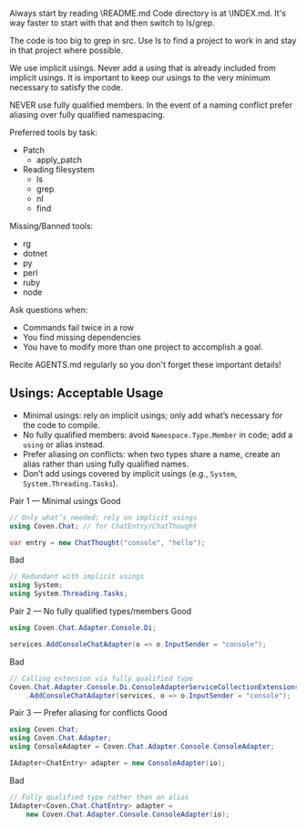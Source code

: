 Always start by reading \README.md
Code directory is at \INDEX.md. It's way faster to start with that and then switch to ls/grep.

The code is too big to grep in src. Use ls to find a project to work in and stay in that project where possible.

We use implicit usings. Never add a using that is already included from implicit usings. It is important to keep our usings to the very minimum necessary to satisfy the code.

NEVER use fully qualified members. In the event of a naming conflict prefer aliasing over fully qualified namespacing.

Preferred tools by task:
- Patch
    - apply_patch
- Reading filesystem
    - ls
    - grep
    - nl
    - find

Missing/Banned tools:
- rg
- dotnet
- py
- perl
- ruby
- node

Ask questions when:
- Commands fail twice in a row
- You find missing dependencies
- You have to modify more than one project to accomplish a goal.

Recite AGENTS.md regularly so you don't forget these important details!

## Usings: Acceptable Usage

- Minimal usings: rely on implicit usings; only add what’s necessary for the code to compile.
- No fully qualified members: avoid `Namespace.Type.Member` in code; add a `using` or alias instead.
- Prefer aliasing on conflicts: when two types share a name, create an alias rather than using fully qualified names.
- Don’t add usings covered by implicit usings (e.g., `System`, `System.Threading.Tasks`).

Pair 1 — Minimal usings
Good
```csharp
// Only what’s needed; rely on implicit usings
using Coven.Chat; // for ChatEntry/ChatThought

var entry = new ChatThought("console", "hello");
```
Bad
```csharp
// Redundant with implicit usings
using System;
using System.Threading.Tasks;
```

Pair 2 — No fully qualified types/members
Good
```csharp
using Coven.Chat.Adapter.Console.Di;

services.AddConsoleChatAdapter(o => o.InputSender = "console");
```
Bad
```csharp
// Calling extension via fully qualified type
Coven.Chat.Adapter.Console.Di.ConsoleAdapterServiceCollectionExtensions
    .AddConsoleChatAdapter(services, o => o.InputSender = "console");
```

Pair 3 — Prefer aliasing for conflicts
Good
```csharp
using Coven.Chat;
using Coven.Chat.Adapter;
using ConsoleAdapter = Coven.Chat.Adapter.Console.ConsoleAdapter;

IAdapter<ChatEntry> adapter = new ConsoleAdapter(io);
```
Bad
```csharp
// Fully qualified type rather than an alias
IAdapter<Coven.Chat.ChatEntry> adapter =
    new Coven.Chat.Adapter.Console.ConsoleAdapter(io);
```
